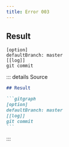 ```yaml
---
title: Error 003
---
```

## Result

```gitgraph
[option]
defaultBranch: master
[[log]]
git commit
```

::: details Source

````md
## Result

```gitgraph
[option]
defaultBranch: master
[[log]]
git commit
```
````

:::
